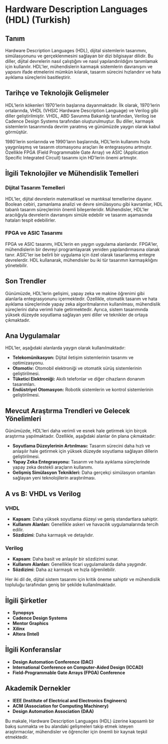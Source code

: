# Hardware Description Languages (HDL) (Turkish)

## Tanım

Hardware Description Languages (HDL), dijital sistemlerin tasarımını, simülasyonunu ve gerçeklenmesini sağlayan bir dizi bilgisayar dilidir. Bu diller, dijital devrelerin nasıl çalıştığını ve nasıl yapılandırıldığını tanımlamak için kullanılır. HDL'ler, mühendislerin karmaşık sistemlerin davranışını ve yapısını ifade etmelerini mümkün kılarak, tasarım sürecini hızlandırır ve hata ayıklama süreçlerini basitleştirir.

## Tarihçe ve Teknolojik Gelişmeler

HDL'lerin kökenleri 1970'lerin başlarına dayanmaktadır. İlk olarak, 1970'lerin ortalarında, VHDL (VHSIC Hardware Description Language) ve Verilog gibi diller geliştirilmiştir. VHDL, ABD Savunma Bakanlığı tarafından, Verilog ise Cadence Design Systems tarafından oluşturulmuştur. Bu diller, karmaşık sistemlerin tasarımında devrim yaratmış ve günümüzde yaygın olarak kabul görmüştür.

1980'lerin sonlarında ve 1990'ların başlarında, HDL'lerin kullanımı hızla yaygınlaşmış ve tasarım otomasyonu araçları ile entegrasyonu artmıştır. Özellikle FPGA (Field Programmable Gate Array) ve ASIC (Application Specific Integrated Circuit) tasarımı için HD'lerin önemi artmıştır.

## İlgili Teknolojiler ve Mühendislik Temelleri

### Dijital Tasarım Temelleri

HDL'ler, dijital devrelerin matematiksel ve mantıksal temellerine dayanır. Boolean cebiri, zamanlama analizi ve devre simülasyonu gibi kavramlar, HDL tabanlı tasarım süreçlerinin önemli bileşenleridir. Mühendisler, HDL'ler aracılığıyla devrelerin davranışını simüle edebilir ve tasarım aşamasında hataları tespit edebilirler.

### FPGA ve ASIC Tasarımı

FPGA ve ASIC tasarımı, HDL'lerin en yaygın uygulama alanlarıdır. FPGA'ler, mühendislerin bir devreyi programlayarak yeniden yapılandırmasına olanak tanır. ASIC'ler ise belirli bir uygulama için özel olarak tasarlanmış entegre devrelerdir. HDL kullanarak, mühendisler bu iki tür tasarımın karmaşıklığını yönetebilir.

## Son Trendler

Günümüzde, HDL'lerin gelişimi, yapay zeka ve makine öğrenimi gibi alanlarla entegrasyonunu içermektedir. Özellikle, otomatik tasarım ve hata ayıklama süreçlerinde yapay zeka algoritmalarının kullanılması, mühendislik süreçlerini daha verimli hale getirmektedir. Ayrıca, sistem tasarımında yüksek düzeyde soyutlama sağlayan yeni diller ve teknikler de ortaya çıkmaktadır.

## Ana Uygulamalar

HDL'ler, aşağıdaki alanlarda yaygın olarak kullanılmaktadır:

- **Telekomünikasyon:** Dijital iletişim sistemlerinin tasarımı ve optimizasyonu.
- **Otomotiv:** Otomobil elektroniği ve otomatik sürüş sistemlerinin geliştirilmesi.
- **Tüketici Elektroniği:** Akıllı telefonlar ve diğer cihazların donanım tasarımları.
- **Endüstriyel Otomasyon:** Robotik sistemlerin ve kontrol sistemlerinin geliştirilmesi.

## Mevcut Araştırma Trendleri ve Gelecek Yönelimleri

Günümüzde, HDL'leri daha verimli ve esnek hale getirmek için birçok araştırma yapılmaktadır. Özellikle, aşağıdaki alanlar ön plana çıkmaktadır:

- **Soyutlama Düzeylerinin Artırılması:** Tasarım sürecini daha hızlı ve anlaşılır hale getirmek için yüksek düzeyde soyutlama sağlayan dillerin geliştirilmesi.
- **Yapay Zeka Entegrasyonu:** Tasarım ve hata ayıklama süreçlerinde yapay zeka destekli araçların kullanımı.
- **Gelişmiş Simülasyon Teknikleri:** Daha gerçekçi simülasyon ortamları sağlayan yeni teknolojilerin araştırılması.

## A vs B: VHDL vs Verilog

### VHDL

- **Kapsam**: Daha yüksek soyutlama düzeyi ve geniş standartlara sahiptir.
- **Kullanım Alanları**: Genellikle askeri ve havacılık uygulamalarında tercih edilir.
- **Sözdizimi**: Daha karmaşık ve detaylıdır.

### Verilog

- **Kapsam**: Daha basit ve anlaşılır bir sözdizimi sunar.
- **Kullanım Alanları**: Genellikle ticari uygulamalarda daha yaygındır.
- **Sözdizimi**: Daha az karmaşık ve hızla öğrenilebilir.

Her iki dil de, dijital sistem tasarımı için kritik öneme sahiptir ve mühendislik topluluğu tarafından geniş bir şekilde kullanılmaktadır.

## İlgili Şirketler

- **Synopsys**
- **Cadence Design Systems**
- **Mentor Graphics**
- **Xilinx**
- **Altera (Intel)**

## İlgili Konferanslar

- **Design Automation Conference (DAC)**
- **International Conference on Computer-Aided Design (ICCAD)**
- **Field-Programmable Gate Arrays (FPGA) Conference**

## Akademik Dernekler

- **IEEE (Institute of Electrical and Electronics Engineers)**
- **ACM (Association for Computing Machinery)**
- **Design Automation Association (DAA)**

Bu makale, Hardware Description Languages (HDL) üzerine kapsamlı bir bakış sunmakta ve bu alandaki gelişmeleri takip etmek isteyen araştırmacılar, mühendisler ve öğrenciler için önemli bir kaynak teşkil etmektedir.